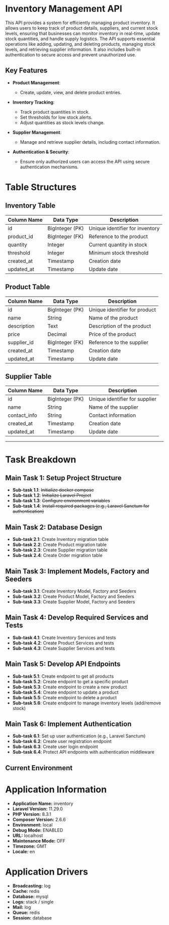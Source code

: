 # Inventory Management API

This API provides a system for efficiently managing product inventory. It allows users to keep track of product details, suppliers, and current stock levels, ensuring that businesses can monitor inventory in real-time, update stock quantities, and handle supply logistics. The API supports essential operations like adding, updating, and deleting products, managing stock levels, and retrieving supplier information. It also includes built-in authentication to secure access and prevent unauthorized use.

## Key Features

- **Product Management**: 
  - Create, update, view, and delete product entries.
  
- **Inventory Tracking**: 
  - Track product quantities in stock.
  - Set thresholds for low stock alerts.
  - Adjust quantities as stock levels change.

- **Supplier Management**: 
  - Manage and retrieve supplier details, including contact information.

- **Authentication & Security**: 
  - Ensure only authorized users can access the API using secure authentication mechanisms.

# Table Structures

## Inventory Table
| Column Name  | Data Type        | Description                      |
|--------------|------------------|----------------------------------|
| id           | BigInteger (PK)   | Unique identifier for inventory  |
| product_id   | BigInteger (FK)   | Reference to the product         |
| quantity     | Integer           | Current quantity in stock        |
| threshold    | Integer           | Minimum stock threshold          |
| created_at   | Timestamp         | Creation date                    |
| updated_at   | Timestamp         | Update date                      |

## Product Table
| Column Name  | Data Type        | Description                      |
|--------------|------------------|----------------------------------|
| id           | BigInteger (PK)   | Unique identifier for product    |
| name         | String            | Name of the product              |
| description  | Text              | Description of the product       |
| price        | Decimal           | Price of the product             |
| supplier_id  | BigInteger (FK)   | Reference to the supplier        |
| created_at   | Timestamp         | Creation date                    |
| updated_at   | Timestamp         | Update date                      |

## Supplier Table
| Column Name  | Data Type        | Description                      |
|--------------|------------------|----------------------------------|
| id           | BigInteger (PK)   | Unique identifier for supplier   |
| name         | String            | Name of the supplier             |
| contact_info | String            | Contact information              |
| created_at   | Timestamp         | Creation date                    |
| updated_at   | Timestamp         | Update date                      |

---

# Task Breakdown

## Main Task 1: Setup Project Structure
- **Sub-task 1.1**: ~~Initialize docker compose~~
- **Sub-task 1.2**: ~~Initialize Laravel Project~~
- **Sub-task 1.3**: ~~Configure environment variables~~
- **Sub-task 1.4**: ~~Install required packages (e.g., Laravel Sanctum for authentication)~~

## Main Task 2: Database Design
- **Sub-task 2.1**: Create Inventory migration table 
- **Sub-task 2.2**: Create Product migration table
- **Sub-task 2.3**: Create Supplier migration table
- **Sub-task 2.4**: Create Order migration table

## Main Task 3: Implement Models, Factory and Seeders
- **Sub-task 3.1**: Create Inventory Model, Factory and Seeders
- **Sub-task 3.2**: Create Product Model, Factory and Seeders
- **Sub-task 3.3**: Create Supplier Model, Factory and Seeders

## Main Task 4: Develop Required Services and Tests
- **Sub-task 4.1**: Create Inventory Services and tests
- **Sub-task 4.2**: Create Product Services and tests
- **Sub-task 4.3**: Create Supplier Services and tests

## Main Task 5: Develop API Endpoints
- **Sub-task 5.1**: Create endpoint to get all products
- **Sub-task 5.2**: Create endpoint to get a specific product
- **Sub-task 5.3**: Create endpoint to create a new product
- **Sub-task 5.4**: Create endpoint to update a product
- **Sub-task 5.5**: Create endpoint to delete a product
- **Sub-task 5.6**: Create endpoint to manage inventory levels (add/remove stock)

## Main Task 6: Implement Authentication
- **Sub-task 6.1**: Set up user authentication (e.g., Laravel Sanctum)
- **Sub-task 6.2**: Create user registration endpoint
- **Sub-task 6.3**: Create user login endpoint
- **Sub-task 6.4**: Protect API endpoints with authentication middleware

## Current Environment

# Application Information

- **Application Name:** inventory
- **Laravel Version:** 11.29.0
- **PHP Version:** 8.3.1
- **Composer Version:** 2.6.6
- **Environment:** local
- **Debug Mode:** ENABLED
- **URL:** localhost
- **Maintenance Mode:** OFF
- **Timezone:** GMT
- **Locale:** en

# Application Drivers

- **Broadcasting:** log
- **Cache:** redis
- **Database:** mysql
- **Logs:** stack / single
- **Mail:** log
- **Queue:** redis
- **Session:** database


